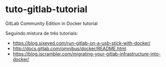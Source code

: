 # tuto-gitlab-tutorial

GitLab Community Edition in Docker tutorial

Seguindo mistura de três tutoriais:
- https://blog.sixeyed.com/run-gitlab-on-a-usb-stick-with-docker/
- http://docs.gitlab.com/omnibus/docker/README.html
- https://blog.jscrambler.com/migrating-your-gitlab-infrastructure-into-docker/
